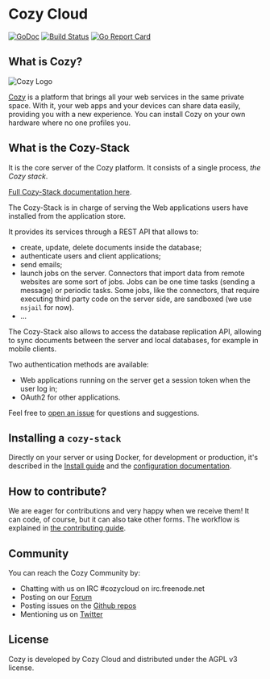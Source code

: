 Cozy Cloud
==========

[![GoDoc](https://godoc.org/github.com/cozy/cozy-stack?status.svg)](https://godoc.org/github.com/cozy/cozy-stack)
[![Build Status](https://travis-ci.org/cozy/cozy-stack.svg?branch=master)](https://travis-ci.org/cozy/cozy-stack)
[![Go Report Card](https://goreportcard.com/badge/github.com/cozy/cozy-stack)](https://goreportcard.com/report/github.com/cozy/cozy-stack)


## What is Cozy?

![Cozy Logo](https://cdn.rawgit.com/cozy/cozy-guidelines/master/templates/cozy_logo_small.svg)

[Cozy](https://cozy.io) is a platform that brings all your web services in the
same private space. With it, your web apps and your devices can share data
easily, providing you with a new experience. You can install Cozy on your own
hardware where no one profiles you.


## What is the Cozy-Stack

It is the core server of the Cozy platform. It consists of a single process, *the Cozy stack*.

[Full Cozy-Stack documentation here](https://docs.cozy.io/en/cozy-stack/README/).

The Cozy-Stack is in charge of serving the Web applications users have installed from the application store.

It provides its services through a REST API that allows to:

 - create, update, delete documents inside the database;
 - authenticate users and client applications;
 - send emails;
 - launch jobs on the server. Connectors that import data from remote websites are some sort of jobs. Jobs can be one time tasks (sending a message) or periodic tasks. Some jobs, like the connectors, that require executing third party code on the server side, are sandboxed (we use `nsjail` for now).
 - …

The Cozy-Stack also allows to access the database replication API, allowing to sync documents between the server and local databases, for example in mobile clients.

Two authentication methods are available:

 - Web applications running on the server get a session token when the user log in;
 - OAuth2 for other applications.

Feel free to [open an issue](https://github.com/cozy/cozy-stack/issues/new)
for questions and suggestions.


## Installing a `cozy-stack`

Directly on your server or using Docker, for development or production, it's described in the [Install guide](https://github.com/cozy/cozy-stack/blob/master/docs/INSTALL.md) and the [configuration
documentation](https://github.com/cozy/cozy-stack/blob/master/docs/config.md).


## How to contribute?

We are eager for contributions and very happy when we receive them! It can
code, of course, but it can also take other forms. The workflow is explained
in [the contributing guide](docs/CONTRIBUTING.md).


## Community

You can reach the Cozy Community by:

* Chatting with us on IRC #cozycloud on irc.freenode.net
* Posting on our [Forum](https://forum.cozy.io)
* Posting issues on the [Github repos](https://github.com/cozy/)
* Mentioning us on [Twitter](https://twitter.com/cozycloud)


## License

Cozy is developed by Cozy Cloud and distributed under the AGPL v3 license.
